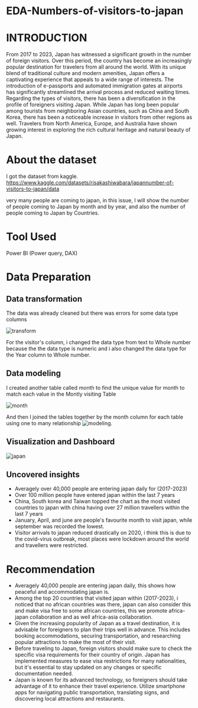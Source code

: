 # EDA-Numbers-of-visitors-to-japan

# INTRODUCTION
From 2017 to 2023, Japan has witnessed a significant growth in the number of foreign visitors. Over this period, the country has become an increasingly popular destination for travelers from all around the world. With its unique blend of traditional culture and modern amenities, Japan offers a captivating experience that appeals to a wide range of interests. The introduction of e-passports and automated immigration gates at airports has significantly streamlined the arrival process and reduced waiting times. Regarding the types of visitors, there has been a diversification in the profile of foreigners visiting Japan. While Japan has long been popular among tourists from neighboring Asian countries, such as China and South Korea, there has been a noticeable increase in visitors from other regions as well. Travelers from North America, Europe, and Australia have shown growing interest in exploring the rich cultural heritage and natural beauty of Japan.

# About the dataset
I got the dataset from kaggle. https://www.kaggle.com/datasets/risakashiwabara/japannumber-of-visitors-to-japan/data

very many people are coming to japan, in this issue, I will show the number of people coming to Japan by month and by year, and also the number of people coming to Japan by Countries.

# Tool Used
Power BI (Power query, DAX)

# Data Preparation
## Data transformation
The data was already cleaned but there was errors for some data type columns

![transform](https://github.com/AdekunleOjo/EDA-Numbers-of-visitors-to-japan/assets/55541028/9b46e5bb-c9ea-4ac0-8f10-ee47150d67fc)

For the visitor's column, i changed the data type from text to Whole number because the the data type is numeric and i also changed the data type for the Year column to Whole number.

## Data modeling
I created another table called month to find the unique value for month to match each value in the Montly visiting Table

![month](https://github.com/AdekunleOjo/EDA-Numbers-of-visitors-to-japan/assets/55541028/8d4785cb-2263-4367-905d-54e335a5a83a)

And then I joined the tables together by the month column for each table using one to many relationship
![modeling](https://github.com/AdekunleOjo/EDA-Numbers-of-visitors-to-japan/assets/55541028/9dc82e93-bcea-4ff7-8090-dc9457684c34).

## Visualization and Dashboard
![japan](https://github.com/AdekunleOjo/EDA-Numbers-of-visitors-to-japan/assets/55541028/601b1ae5-492b-4b0c-a927-6a1d9303a8c1)

## Uncovered insights
- Averagely over 40,000 people are entering japan daily for (2017-2023)
- Over 100 million people have entered japan within the last 7 years
- China, South korea and Taiwan topped the chart as the most visited countries to japan with china having over 27 million travellers within the last 7 years
- January, April, and june are people's favourite month to visit japan, while september was recorded the lowest.
- Visitor arrivals to japan reduced drastically on 2020, i think this is due to the covid-virus outbreak, most places were lockdown around the world and travellers were restricted.

# Recommendation
- Averagely 40,000 people are entering japan daily, this shows how peaceful and accommodating japan is.
- Among the top 20 countries that visited japan within (2017-2023), i noticed that no african countries was there, japan can also consider this and make visa free to some african countries, this we promote africa-japan collaboration and as well africa-asia collaboration.
- Given the increasing popularity of Japan as a travel destination, it is advisable for foreigners to plan their trips well in advance. This includes booking accommodations, securing transportation, and researching popular attractions to make the most of their visit. 
- Before traveling to Japan, foreign visitors should make sure to check the specific visa requirements for their country of origin. Japan has implemented measures to ease visa restrictions for many nationalities, but it's essential to stay updated on any changes or specific documentation needed.
- Japan is known for its advanced technology, so foreigners should take advantage of it to enhance their travel experience. Utilize smartphone apps for navigating public transportation, translating signs, and discovering local attractions and restaurants.




